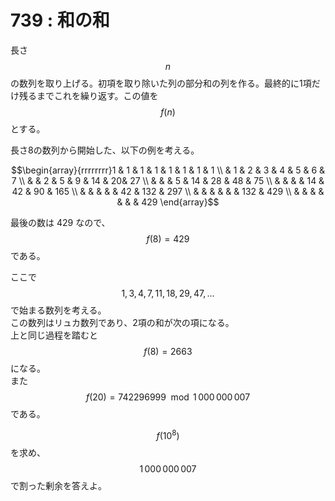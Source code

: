 # 739 : 和の和

長さ$$n$$の数列を取り上げる。初項を取り除いた列の部分和の列を作る。最終的に1項だけ残るまでこれを繰り返す。この値を$$f(n)$$とする。

長さ8の数列から開始した、以下の例を考える。

$$\begin{array}{rrrrrrrr}1 & 1 & 1 & 1 & 1 & 1 & 1 & 1 \\ & 1 & 2 & 3 & 4 & 5 & 6 & 7 \\ & & 2 & 5 & 9 & 14 & 20& 27 \\ & & & 5 & 14 & 28 & 48 & 75 \\ & & & & 14 & 42 & 90 & 165 \\ & & & & & 42 & 132 & 297 \\ & & & & & & 132 & 429 \\ & & & & & & & 429 \end{array}$$

最後の数は 429 なので、$$f(8) = 429$$である。

ここで$$1, 3, 4, 7, 11, 18, 29, 47, \dots$$で始まる数列を考える。\
この数列はリュカ数列であり、2項の和が次の項になる。\
上と同じ過程を踏むと$$f(8) = 2663$$になる。\
また$$f(20)=742296999 \mod 1\,000\,000\,007$$である。

$$f(10^8)$$を求め、$$1\,000\,000\,007$$で割った剰余を答えよ。
